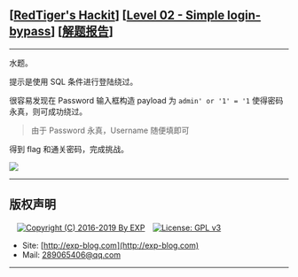 ## [[RedTiger's Hackit](http://redtiger.labs.overthewire.org/)] [[Level 02 - Simple login-bypass](http://redtiger.labs.overthewire.org/level2.php)] [[解题报告](http://exp-blog.com/2019/05/26/pid-3812/)]

------

水题。

提示是使用 SQL 条件进行登陆绕过。

很容易发现在 Password 输入框构造 payload 为 `admin' or '1' = '1` 使得密码永真，则可成功绕过。

> 由于 Password 永真，Username 随便填即可

得到 flag 和通关密码，完成挑战。

![](https://github.com/lyy289065406/CTF-Solving-Reports/blob/master/redtigers-hackit/Level%2002%20-%20Simple%20login-bypass/imgs/01.png)

------

## 版权声明

　[![Copyright (C) 2016-2019 By EXP](https://img.shields.io/badge/Copyright%20(C)-2016~2019%20By%20EXP-blue.svg)](http://exp-blog.com)　[![License: GPL v3](https://img.shields.io/badge/License-GPL%20v3-blue.svg)](https://www.gnu.org/licenses/gpl-3.0)
  

- Site: [http://exp-blog.com](http://exp-blog.com) 
- Mail: <a href="mailto:289065406@qq.com?subject=[EXP's Github]%20Your%20Question%20（请写下您的疑问）&amp;body=What%20can%20I%20help%20you?%20（需要我提供什么帮助吗？）">289065406@qq.com</a>


------
